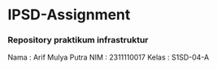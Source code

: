 # IPSD-Assignment
### Repository praktikum infrastruktur 

Nama  : Arif Mulya Putra
NIM   : 2311110017
Kelas : S1SD-04-A
